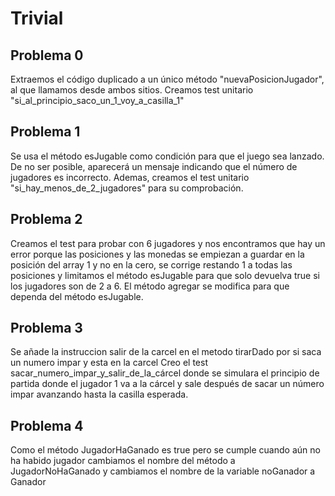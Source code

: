 # Trivial

## Problema 0

Extraemos el código duplicado a un único método "nuevaPosicionJugador",
al que llamamos desde ambos sitios.
Creamos test unitario "si_al_principio_saco_un_1_voy_a_casilla_1"

## Problema 1
Se usa el método esJugable como condición para que el juego sea lanzado.
De no ser posible, aparecerá un mensaje indicando que el número de jugadores es incorrecto.
Ademas, creamos el test unitario "si_hay_menos_de_2_jugadores" para su comprobación.

## Problema 2

Creamos el test para probar con 6 jugadores y nos encontramos que hay un error porque las posiciones
y las monedas se empiezan a guardar en la posición del array 1 y no en la cero, se corrige restando 1 a todas las posiciones
y limitamos el método esJugable para que solo devuelva true si los jugadores son de 2 a 6.
El método agregar se modifica para que dependa del método esJugable.

## Problema 3

Se añade la instruccion salir de la carcel en el metodo tirarDado por si saca un numero impar y esta en la carcel
Creo el test  sacar_numero_impar_y_salir_de_la_cárcel donde se simulara el principio de partida donde
el jugador 1 va a la cárcel y sale después de sacar un número impar avanzando hasta la casilla
esperada.

## Problema 4

Como el método JugadorHaGanado es true pero se cumple cuando aún no ha habido jugador cambiamos el nombre del método
a JugadorNoHaGanado y cambiamos el nombre de la variable noGanador a Ganador